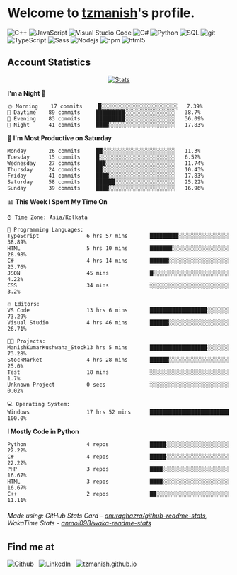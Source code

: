 # Welcome to [tzmanish](https://tzmanish.github.io/)'s profile.

<p>
    <img alt="C++" src="https://img.shields.io/badge/-C%2B%2B-00427e?style=flat-square&logo=C%2B%2B&logoColor=white" />
    <img alt="JavaScript" src="https://img.shields.io/badge/-JavaScript-e19f2a?style=flat-square&logo=JavaScript&logoColor=white" />
    <img alt="Visual Studio Code" src="https://img.shields.io/badge/-Visual%20Studio%20Code-0176c5?style=flat-square&logo=visual-studio-code&logoColor=white" />
    <img alt="C#" src="https://img.shields.io/badge/-C%23-2f0073?style=flat-square&logo=C%2B%2B&logoColor=white" />
    <img alt="Python" src="https://img.shields.io/badge/-Python-356c9c?style=flat-square&logo=python&logoColor=white" />
    <img alt="SQL" src="https://img.shields.io/badge/-SQL-de8a03?style=flat-square&logo=mysql&logoColor=white" />
    <img alt="git" src="https://img.shields.io/badge/-Git-e94f32?style=flat-square&logo=git&logoColor=white" />
    <img alt="TypeScript" src="https://img.shields.io/badge/-TypeScript-0077c6?style=flat-square&logo=typescript&logoColor=white" />
    <img alt="Sass" src="https://img.shields.io/badge/-Sass-c76496?style=flat-square&logo=sass&logoColor=white" />
    <img alt="Nodejs" src="https://img.shields.io/badge/-Nodejs-519a41?style=flat-square&logo=Node.js&logoColor=white" />
    <img alt="npm" src="https://img.shields.io/badge/-NPM-c53635?style=flat-square&logo=npm&logoColor=white" />
    <img alt="html5" src="https://img.shields.io/badge/-HTML5-de4b25?style=flat-square&logo=html5&logoColor=white" />
</p>

## Account Statistics

<p align="center"> <a href="https://github-readme-stats.vercel.app/api?username=tzmanish&include_all_commits=true&count_private=true">
    <img src="https://github-readme-stats.vercel.app/api?username=tzmanish&include_all_commits=true&count_private=true&hide=stars,prs&show_icons=true&hide_title=true" alt="Stats" style="max-width:100%">
</a> </p>

<!--START_SECTION:waka-->
**I'm a Night 🦉** 

```text
🌞 Morning    17 commits     █░░░░░░░░░░░░░░░░░░░░░░░░   7.39% 
🌆 Daytime    89 commits     █████████░░░░░░░░░░░░░░░░   38.7% 
🌃 Evening    83 commits     █████████░░░░░░░░░░░░░░░░   36.09% 
🌙 Night      41 commits     ████░░░░░░░░░░░░░░░░░░░░░   17.83%

```
📅 **I'm Most Productive on Saturday** 

```text
Monday       26 commits     ██░░░░░░░░░░░░░░░░░░░░░░░   11.3% 
Tuesday      15 commits     █░░░░░░░░░░░░░░░░░░░░░░░░   6.52% 
Wednesday    27 commits     ███░░░░░░░░░░░░░░░░░░░░░░   11.74% 
Thursday     24 commits     ██░░░░░░░░░░░░░░░░░░░░░░░   10.43% 
Friday       41 commits     ████░░░░░░░░░░░░░░░░░░░░░   17.83% 
Saturday     58 commits     ██████░░░░░░░░░░░░░░░░░░░   25.22% 
Sunday       39 commits     ████░░░░░░░░░░░░░░░░░░░░░   16.96%

```


📊 **This Week I Spent My Time On** 

```text
⌚︎ Time Zone: Asia/Kolkata

💬 Programming Languages: 
TypeScript               6 hrs 57 mins       █████████░░░░░░░░░░░░░░░░   38.89% 
HTML                     5 hrs 10 mins       ███████░░░░░░░░░░░░░░░░░░   28.98% 
C#                       4 hrs 14 mins       ██████░░░░░░░░░░░░░░░░░░░   23.76% 
JSON                     45 mins             █░░░░░░░░░░░░░░░░░░░░░░░░   4.22% 
CSS                      34 mins             ░░░░░░░░░░░░░░░░░░░░░░░░░   3.2%

🔥 Editors: 
VS Code                  13 hrs 6 mins       ██████████████████░░░░░░░   73.29% 
Visual Studio            4 hrs 46 mins       ██████░░░░░░░░░░░░░░░░░░░   26.71%

🐱‍💻 Projects: 
ManishKumarKushwaha_Stock13 hrs 5 mins       ██████████████████░░░░░░░   73.28% 
StockMarket              4 hrs 28 mins       ██████░░░░░░░░░░░░░░░░░░░   25.0% 
Test                     18 mins             ░░░░░░░░░░░░░░░░░░░░░░░░░   1.7% 
Unknown Project          0 secs              ░░░░░░░░░░░░░░░░░░░░░░░░░   0.02%

💻 Operating System: 
Windows                  17 hrs 52 mins      █████████████████████████   100.0%

```

**I Mostly Code in Python** 

```text
Python                   4 repos             █████░░░░░░░░░░░░░░░░░░░░   22.22% 
C#                       4 repos             █████░░░░░░░░░░░░░░░░░░░░   22.22% 
PHP                      3 repos             ████░░░░░░░░░░░░░░░░░░░░░   16.67% 
HTML                     3 repos             ████░░░░░░░░░░░░░░░░░░░░░   16.67% 
C++                      2 repos             ██░░░░░░░░░░░░░░░░░░░░░░░   11.11%

```



<!--END_SECTION:waka-->

###### Made using: GitHub Stats Card - [anuraghazra/github-readme-stats](https://github.com/anuraghazra/github-readme-stats), WakaTime Stats - [anmol098/waka-readme-stats](https://github.com/anmol098/waka-readme-stats)

## Find me at

[![Github](https://img.shields.io/badge/github-tzmanish-black?logo=github&style=for-the-badge)](https://github.com/tzmanish)
&nbsp;
[![LinkedIn](https://img.shields.io/badge/linkedin-tzman-0077b5?logo=linkedin&style=for-the-badge)](https://www.linkedin.com/in/tzman)
&nbsp;
[![tzmanish.github.io](https://img.shields.io/badge/resume-tzmanish.github.io-red?logo=internet%20explorer&style=for-the-badge)](https://tzmanish.github.io)
